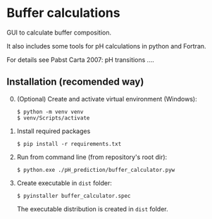# Buffer calculations

GUI to calculate buffer composition.

It also includes some tools for pH calculations in python and Fortran.

For details see Pabst Carta 2007: pH transitions ....

## Installation (recomended way)

0) (Optional) Create and activate virtual environment (Windows):
    ```
    $ python -m venv venv
    $ venv/Scripts/activate
    ```

1) Install required packages

    ```
    $ pip install -r requirements.txt
    ```

2) Run from command line (from repository's root dir):
    ```
    $ python.exe ./pH_prediction/buffer_calculator.pyw
    ```

3) Create executable in `dist` folder:
    ```
    $ pyinstaller buffer_calculator.spec
    ```

    The executable distribution is created in `dist` folder.
